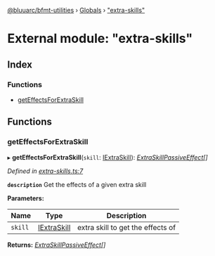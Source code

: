[@bluuarc/bfmt-utilities](../README.md) › [Globals](../globals.md) › ["extra-skills"](_extra_skills_.md)

# External module: "extra-skills"

## Index

### Functions

* [getEffectsForExtraSkill](_extra_skills_.md#geteffectsforextraskill)

## Functions

###  getEffectsForExtraSkill

▸ **getEffectsForExtraSkill**(`skill`: [IExtraSkill](../interfaces/_datamine_types_.iextraskill.md)): *[ExtraSkillPassiveEffect](_datamine_types_.md#extraskillpassiveeffect)[]*

*Defined in [extra-skills.ts:7](https://github.com/BluuArc/bfmt-utilities/blob/8be7d96/src/extra-skills.ts#L7)*

**`description`** Get the effects of a given extra skill

**Parameters:**

Name | Type | Description |
------ | ------ | ------ |
`skill` | [IExtraSkill](../interfaces/_datamine_types_.iextraskill.md) | extra skill to get the effects of  |

**Returns:** *[ExtraSkillPassiveEffect](_datamine_types_.md#extraskillpassiveeffect)[]*
